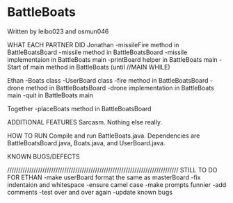 # BattleBoats
Written by leibo023 and osmun046

WHAT EACH PARTNER DID
Jonathan
-missileFire method in BattleBoatsBoard
-missile method in BattleBoatsBoard
-missile implementaion in BattleBoats main
-printBoard helper in BattleBoats main
-Start of main method in BattleBoats (until //MAIN WHILE)

Ethan
-Boats class
-UserBoard class
-fire method in BattleBoatsBoard
-drone method in BattleBoatsBoard
-drone implementation in BattleBoats main
-quit in BattleBoats main

Together
-placeBoats method in BattleBoatsBoard


ADDITIONAL FEATURES
Sarcasm. Nothing else really.


HOW TO RUN
Compile and run BattleBoats.java. 
Dependencies are BattleBoatsBoard.java, Boats.java, and UserBoard.java.


KNOWN BUGS/DEFECTS



//////////////////////////////////////////////////////////////////////////////
STILL TO DO FOR ETHAN
-make userBoard format the same as masterBoard
-fix indentaion and whitespace
-ensure camel case
-make prompts funnier
-add comments
-test over and over again
-update known bugs